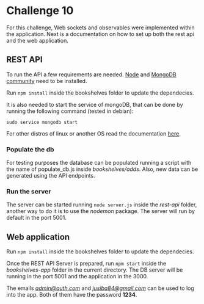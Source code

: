 # Challenge 10

For this challenge, Web sockets and observables were implemented within the application. Next is a documentation on how to set up both the rest api and the web application.

## REST API

To run the API a few requirements are needed. [Node](https://nodejs.org/en/) and
[MongoDB community](https://www.mongodb.com/download-center?jmp=nav#community)
 need to be installed.

Run ```npm install``` inside the bookshelves folder to update the dependecies.

It is also needed to start the service of mongoDB, that can be done by running
the following command (tested in debian):

    sudo service mongodb start

For other distros of linux or another OS read the documentation [here](https://docs.mongodb.com/manual/administration/install-community/).

### Populate the db

For testing purposes the database can be populated running a script with the
name of populate_db.js inside _bookshelves/adds_. Also, new data can be generated
using the API endpoints.

### Run the server

The server can be started running ```node server.js``` inside the _rest-api_ folder,
another way to do it is to use the _nodemon_ package. The server will run by default
in the port 5001.

## Web application

Run ```npm install``` inside the bookshelves folder to update the dependecies.

Once the REST API Server is prepared, run ```npm start``` inside the _bookshelves-app_
folder in the current directory. The DB server will be running in the port 5001 and
the application in the 3000.

The emails *admin@auth.com* and *jusiba84@gmail.com* can be used to log into the app.
Both of them have the password **1234**.
